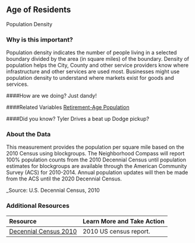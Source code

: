 ## Age of Residents
Population Density 

### Why is this important?
Population density indicates the number of people living in a selected boundary divided by the area (in square miles) of the boundary. Density of population helps the City, County and other service providers know where infrastructure and other services are used most. Businesses might use population density to understand where markets exist for goods and services.

####How are we doing?
Just dandy!

####Related Variables
<a href="javascript:void(0)" onclick="model.metricId = 'm2'">Retirement-Age Population</a>

####Did you know?
Tyler Drives a beat up Dodge pickup?
### About the Data
This measurement provides the population per square mile based on the 2010 Census using blockgroups. The Neighborhood Compass will report 100% population counts from the 2010 Decennial Census until population estimates for blockgroups are available through the American Community Survey (ACS) for 2010-2014. Annual population updates will then be made from the ACS until the 2020 Decennial Census.

_Source: U.S. Decennial Census, 2010 

### Additional Resources

|Resource | Learn More and Take Action | 
|:--- | :--- |
|[Decennial Census 2010](http://www.census.gov/2010census/) | 2010 US census report.